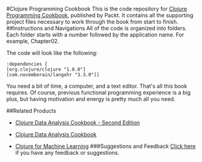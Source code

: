 #Clojure Programming Cookbook
This is the code repository for [Clojure Programming Cookbook](https://www.packtpub.com/application-development/clojure-programming-cookbook?utm_source=github&utm_medium=repository&utm_campaign=9781785885037), published by Packt. It contains all the supporting project files necessary to work through the book from start to finish.
##Instructions and Navigations
All of the code is organized into folders. Each folder starts with a number followed by the application name. For example, Chapter02.



The code will look like the following:
```
:dependencies [
[org.clojure/clojure "1.8.0"]
[com.novemberain/langohr "3.3.0"]]
```

You need a bit of time, a computer, and a text editor. That's all this book requires. Of course, previous functional programming experience is a big plus, but having motivation and energy is pretty much all you need.

##Related Products
* [Clojure Data Analysis Cookbook - Second Edition](https://www.packtpub.com/application-development/clojure-data-analysis-cookbook-second-edition?utm_source=github&utm_medium=repository&utm_campaign=9781784390297)

* [Clojure Data Analysis Cookbook](https://www.packtpub.com/big-data-and-business-intelligence/clojure-data-analysis-cookbook?utm_source=github&utm_medium=repository&utm_campaign=9781782162643)

* [Clojure for Machine Learning](https://www.packtpub.com/big-data-and-business-intelligence/clojure-machine-learning?utm_source=github&utm_medium=repository&utm_campaign=9781783284351)
###Suggestions and Feedback
[Click here](https://docs.google.com/forms/d/e/1FAIpQLSe5qwunkGf6PUvzPirPDtuy1Du5Rlzew23UBp2S-P3wB-GcwQ/viewform) if you have any feedback or suggestions.
